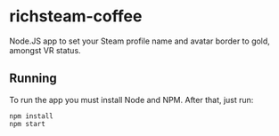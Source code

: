 # richsteam-coffee
Node.JS app to set your Steam profile name and avatar border to gold, amongst VR status.

## Running
To run the app you must install Node and NPM. After that, just run:
```
npm install
npm start
```